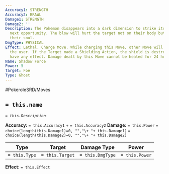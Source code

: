 ```yaml
---
Accuracy1: STRENGTH
Accuracy2: BRAWL
Damage1: STRENGTH
Damage2: ''
Description: The Pokemon disappears into a dark dimension to strike its foe at the
  next opportunity. The blow will hurt the target not on their body but directly on
  their soul.
DmgType: PHYSICAL
Effect: Lethal. Charge Move. While charging this Move, other Move will not affect
  the user. If the Target made a Shielding Action, the shield is destroyed and won't
  have any effect. Damage dealt by this Move cannot be healed for 24 hrs
Name: Shadow Force
Power: 5
Target: Foe
Type: Ghost
---
```


#PokeroleSRD/Moves

## `= this.name` 
*`= this.Description`*

**Accuracy:** `= this.Accuracy1` + `= this.Accuracy2`
**Damage:** `= this.Power` `= choice(length(this.Damage1)=0, "","\+ "+ this.Damage1)` `= choice(length(this.Damage2)=0, "","\+ "+ this.Damage2)`

| Type          | Target          | Damage Type          | Power          |
| ------------- | --------------- | ---------------- | -------------- |
| `= this.Type` | `= this.Target` | `= this.DmgType` | `= this.Power` | 

**Effect:** `= this.Effect`